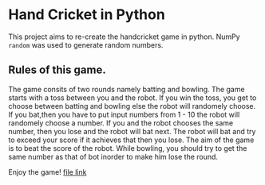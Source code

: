# Hand Cricket in Python
This project aims to re-create the handcricket game in python.
NumPy `random` was used to generate random numbers.

## Rules of this game.
The game consits of two rounds namely batting and bowling. The game starts with a toss between you and the robot. If you win the toss, you get to choose between batting and bowling else the robot will randomely choose.
If you bat,then you have to put input numbers from 1 - 10 the robot will randomely choose a number.
If you and the robot chooses the same number, then you lose and the robot will bat next.
The robot will bat and try to exceed your score if it achieves that then you lose.
The aim of the game is to beat the score of the robot.
While bowling, you should try to get the same number as that of bot inorder to make him lose the round.

Enjoy the game! [file link](https://github.com/ShivaNach/Hand-Cricket-in-Python/blob/main/handcricket-game-in-python.py)
